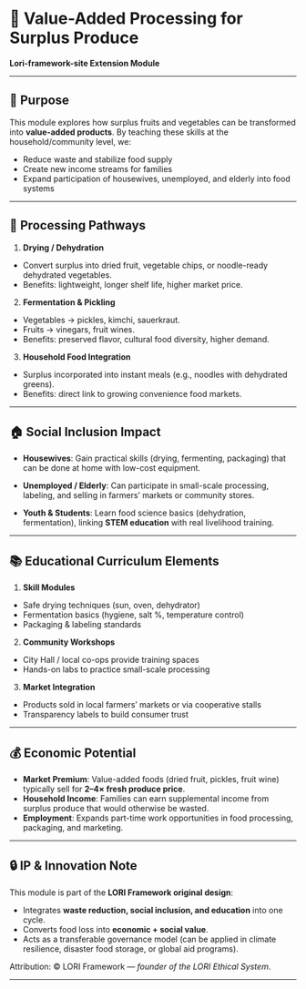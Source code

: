 # 🌱 Value-Added Processing for Surplus Produce
**Lori-framework-site Extension Module**

---

## 🎯 Purpose
This module explores how surplus fruits and vegetables can be transformed into **value-added products**.
By teaching these skills at the household/community level, we:
- Reduce waste and stabilize food supply
- Create new income streams for families
- Expand participation of housewives, unemployed, and elderly into food systems

---

## 🔑 Processing Pathways

1. **Drying / Dehydration**
- Convert surplus into dried fruit, vegetable chips, or noodle-ready dehydrated vegetables.
- Benefits: lightweight, longer shelf life, higher market price.

2. **Fermentation & Pickling**
- Vegetables → pickles, kimchi, sauerkraut.
- Fruits → vinegars, fruit wines.
- Benefits: preserved flavor, cultural food diversity, higher demand.

3. **Household Food Integration**
- Surplus incorporated into instant meals (e.g., noodles with dehydrated greens).
- Benefits: direct link to growing convenience food markets.

---

## 🏠 Social Inclusion Impact

- **Housewives**:
Gain practical skills (drying, fermenting, packaging) that can be done at home with low-cost equipment.

- **Unemployed / Elderly**:
Can participate in small-scale processing, labeling, and selling in farmers’ markets or community stores.

- **Youth & Students**:
Learn food science basics (dehydration, fermentation), linking **STEM education** with real livelihood training.

---

## 📚 Educational Curriculum Elements

1. **Skill Modules**
- Safe drying techniques (sun, oven, dehydrator)
- Fermentation basics (hygiene, salt %, temperature control)
- Packaging & labeling standards

2. **Community Workshops**
- City Hall / local co-ops provide training spaces
- Hands-on labs to practice small-scale processing

3. **Market Integration**
- Products sold in local farmers’ markets or via cooperative stalls
- Transparency labels to build consumer trust

---

## 💰 Economic Potential

- **Market Premium**: Value-added foods (dried fruit, pickles, fruit wine) typically sell for **2–4× fresh produce price**.
- **Household Income**: Families can earn supplemental income from surplus produce that would otherwise be wasted.
- **Employment**: Expands part-time work opportunities in food processing, packaging, and marketing.

---

## 🔒 IP & Innovation Note

This module is part of the **LORI Framework original design**:
- Integrates **waste reduction, social inclusion, and education** into one cycle.
- Converts food loss into **economic + social value**.
- Acts as a transferable governance model (can be applied in climate resilience, disaster food storage, or global aid programs).

Attribution: © LORI Framework — *founder of the LORI Ethical System*.

---

